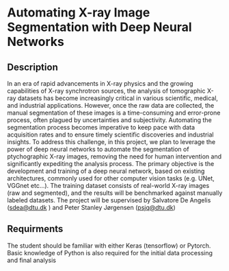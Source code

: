 # Automating X-ray Image Segmentation with Deep Neural Networks

## Description 

In an era of rapid advancements in X-ray physics and the growing capabilities of X-ray synchrotron sources, the analysis of tomographic X-ray datasets has become increasingly critical in various scientific, medical, and industrial applications. However, once the raw data are collected, the manual segmentation of these images is a time-consuming and error-prone process, often plagued by uncertainties and subjectivity. Automating the segmentation process becomes imperative to keep pace with data acquisition rates and to ensure timely scientific discoveries and industrial insights. To address this challenge, in this project, we plan to leverage the power of deep neural networks to automate the segmentation of ptychographic X-ray images, removing the need for human intervention and significantly expediting the analysis process.
The primary objective is the development and training of a deep neural network, based on existing architectures, commonly used for other computer vision tasks (e.g. UNet, VGGnet etc…). The training dataset consists of real-world X-ray images (raw and segmented), and the results will be benchmarked against manually labeled datasets.  The project will be supervised by Salvatore De Angelis (sdea@dtu.dk ) and Peter Stanley Jørgensen (psjq@dtu.dk)


## Requirments 
The student should be familiar with either Keras (tensorflow) or Pytorch. Basic knowledge of Python is also required for the initial data processing and final analysis

